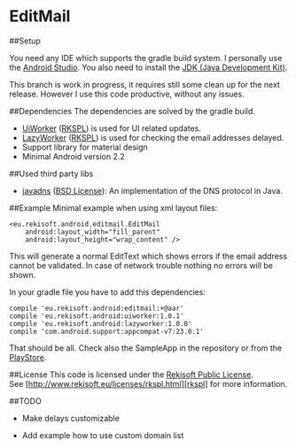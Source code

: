 EditMail
========

##Setup

You need any IDE which supports the gradle build system. I personally use the [Android Studio][as].
You also need to install the [JDK (Java Development Kit)][jdk].

This branch is work in progress, it requires still some clean up for the next release. However I use
this code productive, without any issues.

##Dependencies
The dependencies are solved by the gradle build.

 - [UiWorker][uiworker] ([RKSPL][rkspl]) is used for UI related updates.
 - [LazyWorker][lazyworker] ([RKSPL][rkspl]) is used for checking the email addresses delayed.
 - Support library for material design
 - Minimal Android version 2.2

##Used third party libs
 - [javadns][javadns] ([BSD License][bsd3]): An implementation of the DNS protocol in Java.

##Example
Minimal example when using xml layout files:

    <eu.rekisoft.android.editmail.EditMail
        android:layout_width="fill_parent"
        android:layout_height="wrap_content" />

This will generate a normal EditText which shows errors if the email address cannot be validated.
In case of network trouble nothing no errors will be shown.

In your gradle file you have to add this dependencies:

    compile 'eu.rekisoft.android:editmail:+@aar'
    compile 'eu.rekisoft.android:uiworker:1.0.1'
    compile 'eu.rekisoft.android:lazyworker:1.0.0'
    compile 'com.android.support:appcompat-v7:23.0.1'

That should be all. Check also the SampleApp in the repository or from the
[PlayStore](https://play.google.com/store/apps/details?id=eu.rekisoft.android.demo.editmail).

##License
This code is licensed under the [Rekisoft Public License][rkspl].  
See [http://www.rekisoft.eu/licenses/rkspl.html][rkspl] for more information.

##TODO

- Make delays customizable
- Add example how to use custom domain list


  [as]: http://developer.android.com/sdk/installing/studio.html
  [jdk]: http://www.oracle.com/technetwork/java/javase/downloads/jdk7-downloads-1880260.html
  [uiworker]:https://github.com/rekire/UiWorker
  [lazyworker]: https://github.com/rekire/LazyWorker
  [javadns]: http://www.dnsjava.org/
  [bsd3]: http://opensource.org/licenses/BSD-3-Clause
  [rkspl]: http://www.rekisoft.eu/licenses/rkspl.html